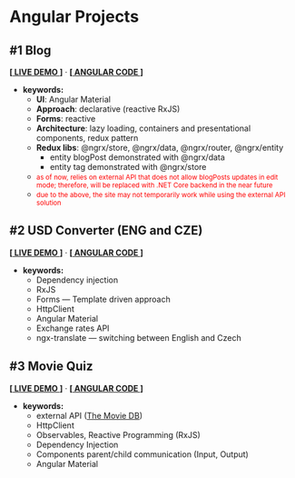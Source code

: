 # Angular Projects
## #1 Blog
**[[ LIVE DEMO ](https://gorj00.github.io/demos/blog/)]**   ·   **[[ ANGULAR CODE ](https://github.com/gorj00/Angular-Blog)]**

- **keywords:** 
  - <strong>UI</strong>: Angular Material
  - <strong>Approach</strong>: declarative (reactive RxJS)
  - <strong>Forms</strong>: reactive
  - <strong>Architecture</strong>: lazy loading, containers and presentational components, redux pattern
  - <strong>Redux libs</strong>: @ngrx/store, @ngrx/data, @ngrx/router, @ngrx/entity
    - entity blogPost demonstrated with @ngrx/data
    - entity tag demonstrated with @ngrx/store
  - <small><span style="color: red;">as of now, relies on external API that does not allow blogPosts updates in edit mode; therefore, will be replaced with .NET Core backend in the near future</span></small>
   - <small><span style="color: red;">due to the above, the site may not temporarily work while using the external API solution</span></small>

## #2 USD Converter (ENG and CZE) 
**[[ LIVE DEMO ](https://gorj00.github.io/demos/usd-converter/)]**   ·   **[[ ANGULAR CODE ](https://github.com/gorj00/Angular-USDconverter)]**

- **keywords:** 
  - Dependency injection
  - RxJS
  - Forms — Template driven approach
  - HttpClient
  - Angular Material 
  - Exchange rates API
  - ngx-translate — switching between English and Czech

## #3 Movie Quiz
**[[ LIVE DEMO ](https://gorj00.github.io/demos/movie-quiz/)]**   ·   **[[ ANGULAR CODE ](./Angular-MovieQuiz)]**

- **keywords:** 
  - external API ([The Movie DB](https://www.themoviedb.org/))
  - HttpClient
  - Observables, Reactive Programming (RxJS)
  - Dependency Injection
  - Components parent/child communication (Input, Output)
  - Angular Material
